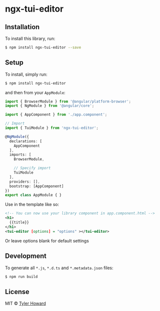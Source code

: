 # ngx-tui-editor

## Installation

To install this library, run:

```bash
$ npm install ngx-tui-editor --save
```

## Setup

To install, simply run:

```bash
$ npm install ngx-tui-editor
```

and then from your `AppModule`:

```typescript
import { BrowserModule } from '@angular/platform-browser';
import { NgModule } from '@angular/core';

import { AppComponent } from './app.component';

// Import
import { TuiModule } from 'ngx-tui-editor';

@NgModule({
  declarations: [
    AppComponent
  ],
  imports: [
    BrowserModule,

    // Specify import
    TuiModule
  ],
  providers: [],
  bootstrap: [AppComponent]
})
export class AppModule { }
```

Use in the template like so:

```xml
<!-- You can now use your library component in app.component.html -->
<h1>
  {{title}}
</h1>
<tui-editor [options] = "options" ></tui-editor>
```
Or leave options blank for default settings

## Development

To generate all `*.js`, `*.d.ts` and `*.metadata.json` files:

```bash
$ npm run build
```

## License

MIT © [Tyler Howard](mailto:tylernhoward@gmail.com)
